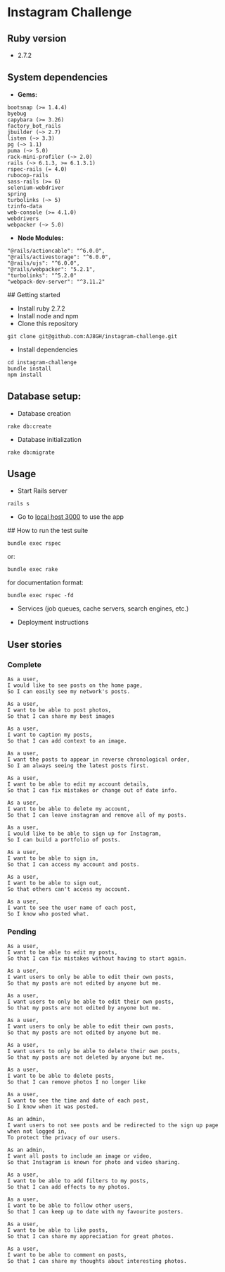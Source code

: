 Instagram Challenge
===================

## Ruby version
  * 2.7.2

## System dependencies

* **Gems:**
```
bootsnap (>= 1.4.4)
byebug
capybara (>= 3.26)
factory_bot_rails
jbuilder (~> 2.7)
listen (~> 3.3)
pg (~> 1.1)
puma (~> 5.0)
rack-mini-profiler (~> 2.0)
rails (~> 6.1.3, >= 6.1.3.1)
rspec-rails (= 4.0)
rubocop-rails
sass-rails (>= 6)
selenium-webdriver
spring
turbolinks (~> 5)
tzinfo-data
web-console (>= 4.1.0)
webdrivers
webpacker (~> 5.0)
```

* **Node Modules:**
```
"@rails/actioncable": "^6.0.0",
"@rails/activestorage": "^6.0.0",
"@rails/ujs": "^6.0.0",
"@rails/webpacker": "5.2.1",
"turbolinks": "^5.2.0"
"webpack-dev-server": "^3.11.2"
```

## Getting started

* Install ruby 2.7.2
* Install node and npm
* Clone this repository

```shell
git clone git@github.com:AJ8GH/instagram-challenge.git
```

* Install dependencies

```shell
cd instagram-challenge
bundle install
npm install
```

## Database setup:

* Database creation
```shell
rake db:create
```

* Database initialization
```shell
rake db:migrate
```

## Usage

* Start Rails server

```shell
rails s
```

* Go to [local host 3000](http://localhost:3000/) to use the app


## How to run the test suite

```shell
bundle exec rspec
```

or:
```shell
bundle exec rake
```

for documentation format:
```shell
bundle exec rspec -fd
```

* Services (job queues, cache servers, search engines, etc.)

* Deployment instructions

## User stories

### Complete
```
As a user,
I would like to see posts on the home page,
So I can easily see my network's posts.

As a user,
I want to be able to post photos,
So that I can share my best images

As a user,
I want to caption my posts,
So that I can add context to an image.

As a user,
I want the posts to appear in reverse chronological order,
So I am always seeing the latest posts first.

As a user,
I want to be able to edit my account details,
So that I can fix mistakes or change out of date info.

As a user,
I want to be able to delete my account,
So that I can leave instagram and remove all of my posts.

As a user,
I would like to be able to sign up for Instagram,
So I can build a portfolio of posts.

As a user,
I want to be able to sign in,
So that I can access my account and posts.

As a user,
I want to be able to sign out,
So that others can't access my account.

As a user,
I want to see the user name of each post,
So I know who posted what.
```

### Pending
```
As a user,
I want to be able to edit my posts,
So that I can fix mistakes without having to start again.

As a user,
I want users to only be able to edit their own posts,
So that my posts are not edited by anyone but me.

As a user,
I want users to only be able to edit their own posts,
So that my posts are not edited by anyone but me.

As a user,
I want users to only be able to edit their own posts,
So that my posts are not edited by anyone but me.

As a user,
I want users to only be able to delete their own posts,
So that my posts are not deleted by anyone but me.

As a user,
I want to be able to delete posts,
So that I can remove photos I no longer like

As a user,
I want to see the time and date of each post,
So I know when it was posted.

As an admin,
I want users to not see posts and be redirected to the sign up page when not logged in,
To protect the privacy of our users.

As an admin,
I want all posts to include an image or video,
So that Instagram is known for photo and video sharing.

As a user,
I want to be able to add filters to my posts,
So that I can add effects to my photos.

As a user,
I want to be able to follow other users,
So that I can keep up to date with my favourite posters.

As a user,
I want to be able to like posts,
So that I can share my appreciation for great photos.

As a user,
I want to be able to comment on posts,
So that I can share my thoughts about interesting photos.
```
